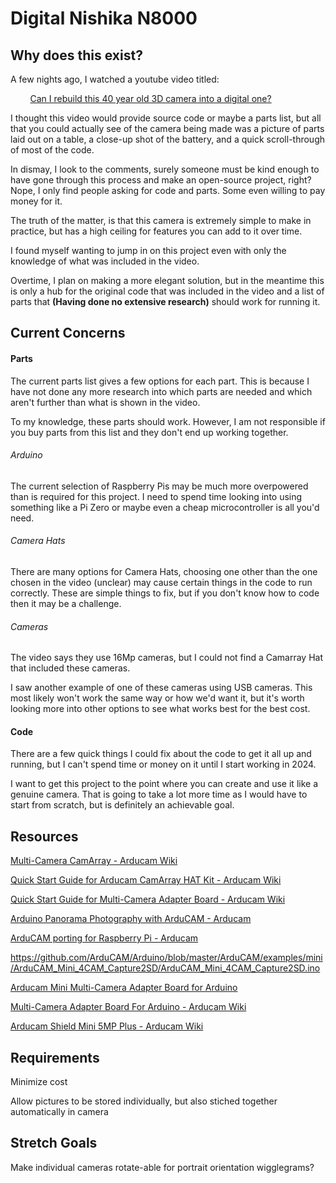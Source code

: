 # Digital Nishika N8000

## Why does this exist?

A few nights ago, I watched a youtube video titled:

        [Can I rebuild this 40 year old 3D camera into a digital one?](https://www.youtube.com/watch?v=_aofxbH0elo)

I thought this video would provide source code or maybe a parts list, but all that you could actually see of the camera being made was a picture of parts laid out on a table, a close-up shot of the battery, and a quick scroll-through of most of the code.

In dismay, I look to the comments, surely someone must be kind enough to have gone through this process and make an open-source project, right? Nope, I only find people asking for code and parts. Some even willing to pay money for it.

The truth of the matter, is that this camera is extremely simple to make in practice, but has a high ceiling for features you can add to it over time.

I found myself wanting to jump in on this project even with only the knowledge of what was included in the video.

Overtime, I plan on making a more elegant solution, but in the meantime this is only a hub for the original code that was included in the video and a list of parts that **(Having done no extensive research)** should work for running it.

## Current Concerns

#### Parts

The current parts list gives a few options for each part. This is because I have not done any more research into which parts are needed and which aren't further than what is shown in the video.

To my knowledge, these parts should work. However, I am not responsible if you buy parts from this list and they don't end up working together.

###### Arduino

The current selection of Raspberry Pis may be much more overpowered than is required for this project. I need to spend time looking into using something like a Pi Zero or maybe even a cheap microcontroller is all you'd need. 

###### Camera Hats

There are many options for Camera Hats, choosing one other than the one chosen in the video (unclear) may cause certain things in the code to run correctly. These are simple things to fix, but if you don't know how to code then it may be a challenge.

###### Cameras

The video says they use 16Mp cameras, but I could not find a Camarray Hat that included these cameras. 

I saw another example of one of these cameras using USB cameras. This most likely won't work the same way or how we'd want it, but it's worth looking more into other options to see what works best for the best cost.

#### Code

There are a few quick things I could fix about the code to get it all up and running, but I can't spend time or money on it until I start working in 2024.

I want to get this project to the point where you can create and use it like a genuine camera. That is going to take a lot more time as I would have to start from scratch, but is definitely an achievable goal.



## Resources

[Multi-Camera CamArray - Arducam Wiki](https://docs.arducam.com/Raspberry-Pi-Camera/Multi-Camera-CamArray/Multi-Camera-CamArray/)

[Quick Start Guide for Arducam CamArray HAT Kit - Arducam Wiki](https://docs.arducam.com/Raspberry-Pi-Camera/Multi-Camera-CamArray/quick-start/)

[Quick Start Guide for Multi-Camera Adapter Board - Arducam Wiki](https://docs.arducam.com/Raspberry-Pi-Camera/Multi-Camera-CamArray/Quick-Start-Guide-for-Multi-Adapter-Board/)







[Arduino Panorama Photography with ArduCAM - Arducam](https://www.arducam.com/arduino-panorama-photography-arducam/)

[ArduCAM porting for Raspberry Pi - Arducam](https://www.arducam.com/arducam-porting-raspberry-pi/)

https://github.com/ArduCAM/Arduino/blob/master/ArduCAM/examples/mini/ArduCAM_Mini_4CAM_Capture2SD/ArduCAM_Mini_4CAM_Capture2SD.ino



[Arducam Mini Multi-Camera Adapter Board for Arduino](https://www.uctronics.com/arducam-mini-multi-camera-adapter-board-for-arduino-raspberry-pi.html)

[Multi-Camera Adapter Board For Arduino - Arducam Wiki](https://docs.arducam.com/Arduino-SPI-camera/Legacy-SPI-camera/Multi-Camera-Adapter-Board-For-Arduino/)

[Arducam Shield Mini 5MP Plus - Arducam Wiki](https://docs.arducam.com/Arduino-SPI-camera/Legacy-SPI-camera/Hardware/Arducam-Shield-Mini-5MP-Plus/)







## Requirements

Minimize cost

Allow pictures to be stored individually, but also stiched together automatically in camera



## Stretch Goals

Make individual cameras rotate-able for portrait orientation wigglegrams?
